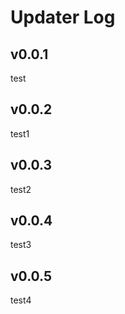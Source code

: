 # Updater Log

## v0.0.1

test

## v0.0.2

test1

## v0.0.3

test2

## v0.0.4

test3

## v0.0.5

test4
